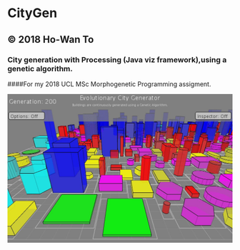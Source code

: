 # CityGen
## © 2018 Ho-Wan To
### City generation with Processing (Java viz framework),using a genetic algorithm.
####For my 2018 UCL MSc Morphogenetic Programming assigment.

<img src="https://raw.githubusercontent.com/Ho-Wan/CityGen/master/img/Main_image_gen200.JPG">

